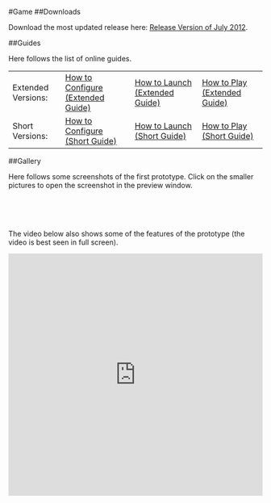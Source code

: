 #Game
##Downloads
<p>
</p>

Download the most updated release here: <a href="/dev/InviteJulyRelease.zip">Release Version of July 2012</a>. 

##Guides

<p></p>

Here follows the list of online guides. 

<table width="100%" id="customtable">
<tr>
<td>
Extended Versions:  
</td> 
<td>
<a href="configureextguide" width="300"> How to Configure (Extended Guide)</a> 
</td> 
<td> 
<a href="launchextguide" width="300">How to Launch (Extended Guide)</a> 
</td>
<td> 
<a href="playextguide" width="300">How to Play (Extended Guide)</a> 
</td>
</tr>

<tr>
<td>
Short Versions:      
</td> 
<td>
<a href="configureshtguide" width="300">How to Configure     (Short Guide)</a> 
</td> 
<td> 
<a href="launchshtguide" width="300"> How to Launch     (Short Guide)</a> 
</td>
<td> 
<a href="playshtguide" width="300">How to Play     (Short Guide)</a> 
</td>
</tr>
</table>



##Gallery
<p>
</p>
<p>
Here follows some screenshots of the first prototype. Click on the smaller pictures to open the screenshot in the preview window. 
</p>

<div class="thumbnails" align="center">
<img src="images/screens/001/001.png" alt=""  / onClick="changeImage(1);"></a>
<img src="images/screens/001/003.png" alt=""  / onClick="changeImage(2);"></a>
<img src="images/screens/001/007.png" alt=""  / onClick="changeImage(3);"></a>
</div>
<div class="thumbnails" align="center">
<img src="images/screens/001/004.png" alt=""  / onClick="changeImage(4);"></a>
<img src="images/screens/001/006.png" alt=""  / onClick="changeImage(5);"></a>
<img src="images/screens/001/002.png" alt=""  / onClick="changeImage(6);"></a>
</div>
<div id="bigimages" align="center">
        <img id="normal1" src="images/screens/001/001.png" alt=""/>
        <img id="normal2" src="images/screens/001/003.png" alt=""/>
        <img id="normal3" src="images/screens/001/007.png" alt=""/>
        <img id="normal4" src="images/screens/001/004.png" alt=""/>
        <img id="normal5" src="images/screens/001/006.png" alt=""/>
        <img id="normal6" src="images/screens/001/002.png" alt=""/>
</div>

<p>
The video below also shows some of the features of the prototype (the video is best seen in full screen). 
</p>

<div align="center">
<iframe width="100%" height="480" src="http://www.youtube.com/embed/m3AQwiO8T2A" frameborder="0" allowfullscreen></iframe>
</div>

